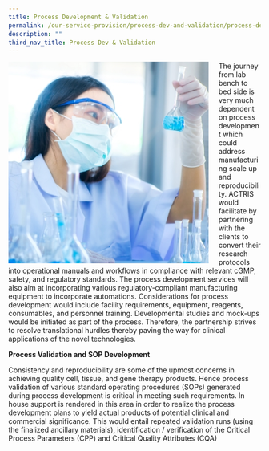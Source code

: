 ```yaml
---
title: Process Development & Validation
permalink: /our-service-provision/process-dev-and-validation/process-development-validation/
description: ""
third_nav_title: Process Dev & Validation
---
```

<div style="margin-right: 20px; float: left;">
    <img src="/images/Our%20Service%20Provision/shutterstock_1190376445.jpg" style="width:400px">
</div>

The journey from lab bench to bed side is very much dependent on process development which could address manufacturing scale up and reproducibility. ACTRIS would facilitate by partnering with the clients to convert their research protocols into operational manuals and workflows in compliance with relevant cGMP, safety, and regulatory standards. The process development services will also aim at incorporating various regulatory-compliant manufacturing equipment to incorporate automations. Considerations for process development would include facility requirements, equipment, reagents, consumables, and personnel training. Developmental studies and mock-ups would be initiated as part of the process. Therefore, the partnership strives to resolve translational hurdles thereby paving the way for clinical applications of the novel technologies.&nbsp;&nbsp;&nbsp;&nbsp;&nbsp;&nbsp;

**Process Validation and SOP Development**

Consistency and reproducibility are some of the upmost concerns in achieving quality cell, tissue, and gene therapy products. Hence process validation of various standard operating procedures (SOPs) generated during process development is critical in meeting such requirements. In house support is rendered in this area in order to realize the process development plans to yield actual products of potential clinical and commercial significance. This would entail repeated validation runs (using the finalized ancillary materials), identification / verification of the Critical Process Parameters (CPP) and Critical Quality Attributes (CQA)